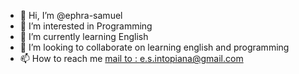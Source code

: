 - 👋 Hi, I’m @ephra-samuel
- 👀 I’m interested in Programming
- 🌱 I’m currently learning English
- 💞️ I’m looking to collaborate on learning english and programming
- 📫 How to reach me  [mail to : e.s.intopiana@gmail.com](e.s.intopiana@gmail.com)

<!---
ephra-samuel/ephra-samuel is a ✨ special ✨ repository because its `README.md` (this file) appears on your GitHub profile.
You can click the Preview link to take a look at your changes.
--->
